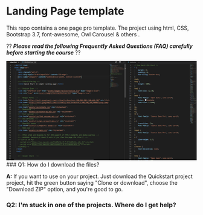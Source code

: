 # Landing Page template

This repo contains a one page pro template. The project using html, CSS, Bootstrap 3.7, font-awesome, Owl Carousel & others .

?? ***Please read the following Frequently Asked Questions (FAQ) carefully before starting the course*** ??

<img src="preview.png" alt="Image Animation">
### Q1: How do I download the files?

**A:** If you want to use on your project. Just download the Quickstart project project, hit the green button saying "Clone or download", choose the "Download ZIP" option, and you're good to go.

### Q2: I'm stuck in one of the projects. Where do I get help?
